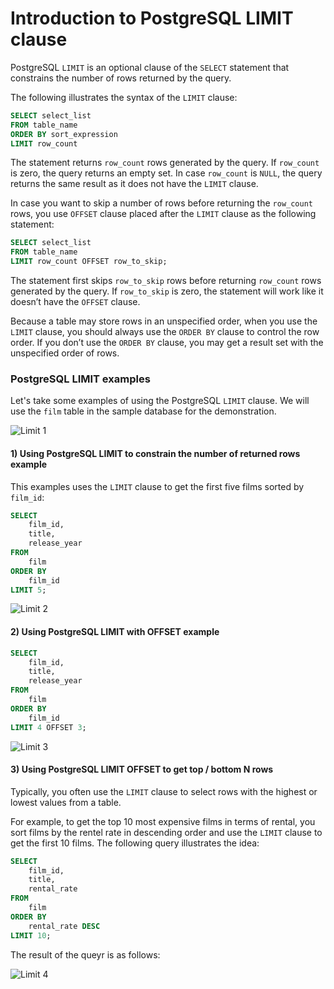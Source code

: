 # Introduction to PostgreSQL LIMIT clause

PostgreSQL `LIMIT` is an optional clause of the `SELECT` statement that constrains the number of rows returned by the query.

The following illustrates the syntax of the `LIMIT` clause:

```sql
SELECT select_list 
FROM table_name
ORDER BY sort_expression
LIMIT row_count
```

The statement returns `row_count` rows generated by the query. If `row_count` is zero, the query returns an empty set. In case `row_count` is `NULL`, the query returns the same result as it does not have the `LIMIT` clause.

In case you want to skip a number of rows before returning the `row_count` rows, you use `OFFSET` clause placed after the `LIMIT` clause as the following statement:

```sql
SELECT select_list
FROM table_name
LIMIT row_count OFFSET row_to_skip;
```

The statement first skips `row_to_skip` rows before returning `row_count` rows generated by the query. If `row_to_skip` is zero, the statement will work like it doesn’t have the `OFFSET` clause.

Because a table may store rows in an unspecified order, when you use the `LIMIT` clause, you should always use the `ORDER BY` clause to control the row order. If you don’t use the `ORDER BY` clause, you may get a result set with the unspecified order of rows.

### PostgreSQL LIMIT examples

Let's take some examples of using the PostgreSQL `LIMIT` clause. We will use the `film` table in the sample database for the demonstration.

![Limit 1](asset/limit-1.png)

#### 1) Using PostgreSQL LIMIT to constrain the number of returned rows example

This examples uses the `LIMIT` clause to get the first five films sorted by `film_id`:

```sql
SELECT
	film_id,
	title,
	release_year
FROM
	film
ORDER BY
	film_id
LIMIT 5;
```

![Limit 2](asset/limit-2.png)

#### 2) Using PostgreSQL LIMIT with OFFSET example

```sql
SELECT
	film_id,
	title,
	release_year
FROM
	film
ORDER BY
	film_id
LIMIT 4 OFFSET 3;
```

![Limit 3](asset/limit-3.png)

#### 3) Using PostgreSQL LIMIT OFFSET to get top / bottom N rows

Typically, you often use the `LIMIT` clause to select rows with the highest or lowest values from a table.

For example, to get the top 10 most expensive films in terms of rental, you sort films by the rentel rate in descending order and use the `LIMIT` clause to get the first 10 films. The following query illustrates the idea:

```sql
SELECT
	film_id,
	title,
	rental_rate
FROM
	film
ORDER BY
	rental_rate DESC
LIMIT 10;
```

The result of the queyr is as follows:

![Limit 4](asset/limit-4.png)

